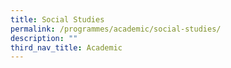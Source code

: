 ```yaml
---
title: Social Studies
permalink: /programmes/academic/social-studies/
description: ""
third_nav_title: Academic
---
```

